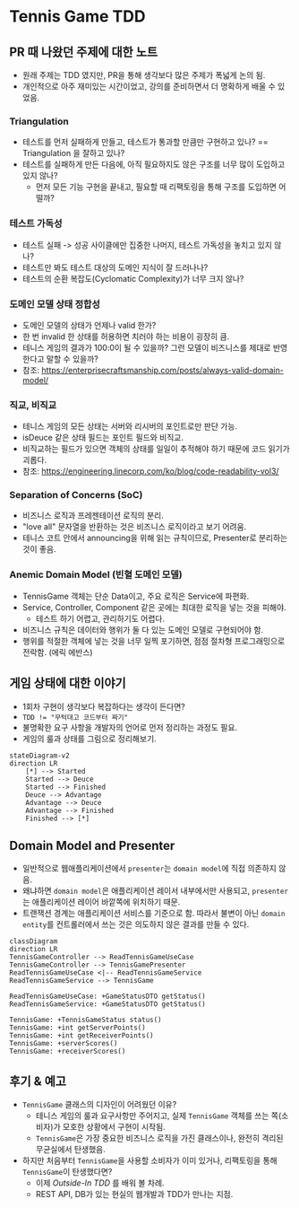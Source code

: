 # Tennis Game TDD

## PR 때 나왔던 주제에 대한 노트

- 원래 주제는 TDD 였지만, PR을 통해 생각보다 많은 주제가 폭넓게 논의 됨.
- 개인적으로 아주 재미있는 시간이었고, 강의를 준비하면서 더 명확하게 배울 수 있었음.

### Triangulation

- 테스트를 먼저 실패하게 만들고, 테스트가 통과할 만큼만 구현하고 있나? == Triangulation 을 잘하고 있나?
- 테스트를 실패하게 만든 다음에, 아직 필요하지도 않은 구조를 너무 많이 도입하고 있지 않나?
  - 먼저 모든 기능 구현을 끝내고, 필요할 때 리팩토링을 통해 구조를 도입하면 어떨까?

### 테스트 가독성

- 테스트 실패 -> 성공 사이클에만 집중한 나머지, 테스트 가독성을 놓치고 있지 않나?
- 테스트만 봐도 테스트 대상의 도메인 지식이 잘 드러나나?
- 테스트의 순환 복잡도(Cyclomatic Complexity)가 너무 크지 않나?

### 도메인 모델 상태 정합성

- 도메인 모델의 상태가 언제나 valid 한가?
- 한 번 invalid 한 상태를 허용하면 치러야 하는 비용이 굉장히 큼.
- 테니스 게임의 결과가 100:0이 될 수 있을까? 그런 모델이 비즈니스를 제대로 반영한다고 말할 수 있을까?
- 참조: https://enterprisecraftsmanship.com/posts/always-valid-domain-model/

### 직교, 비직교

- 테니스 게임의 모든 상태는 서버와 리시버의 포인트로만 판단 가능.
- isDeuce 같은 상태 필드는 포인트 필드와 비직교.
- 비직교하는 필드가 있으면 객체의 상태를 일일이 추적해야 하기 때문에 코드 읽기가 괴롭다.
- 참조: https://engineering.linecorp.com/ko/blog/code-readability-vol3/

### Separation of Concerns (SoC)

- 비즈니스 로직과 프레젠테이션 로직의 분리.
- "love all" 문자열을 반환하는 것은 비즈니스 로직이라고 보기 어려움.
- 테니스 코트 안에서 announcing을 위해 읽는 규칙이므로, Presenter로 분리하는 것이 좋음.

### Anemic Domain Model (빈혈 도메인 모델)

- TennisGame 객체는 단순 Data이고, 주요 로직은 Service에 파편화.
- Service, Controller, Component 같은 곳에는 최대한 로직을 넣는 것을 피해야.
  - 테스트 하기 어렵고, 관리하기도 어렵다.
- 비즈니스 규칙은 데이터와 행위가 둘 다 있는 도메인 모델로 구현되어야 함.
- 행위를 적절한 객체에 넣는 것을 너무 일찍 포기하면, 점점 절차형 프로그래밍으로 전락함. (에릭 에반스)

## 게임 상태에 대한 이야기

- 1회차 구현이 생각보다 복잡하다는 생각이 든다면?
- `TDD != "무턱대고 코드부터 짜기"`
- 불명확한 요구 사항을 개발자의 언어로 먼저 정리하는 과정도 필요.
- 게임의 룰과 상태를 그림으로 정리해보기.

```mermaid
stateDiagram-v2
direction LR
    [*] --> Started
    Started --> Deuce 
    Started --> Finished
    Deuce --> Advantage
    Advantage --> Deuce
    Advantage --> Finished 
    Finished --> [*]
```

## Domain Model and Presenter

- 일반적으로 웹애플리케이션에서 `presenter`는 `domain model`에 직접 의존하지 않음.
- 왜냐하면 `domain model`은 애플리케이션 레이서 내부에서만 사용되고, `presenter`는 애플리케이션 레이어 바깥쪽에 위치하기 때문.
- 트랜잭션 경계는 애플리케이션 서비스를 기준으로 함. 따라서 불변이 아닌 `domain entity`를 컨트롤러에서 쓰는 것은 의도하지 않은 결과를 만들 수 있다.

```mermaid
classDiagram
direction LR
TennisGameController --> ReadTennisGameUseCase
TennisGameController --> TennisGamePresenter
ReadTennisGameUseCase <|-- ReadTennisGameService
ReadTennisGameService --> TennisGame

ReadTennisGameUseCase: +GameStatusDTO getStatus()
ReadTennisGameService: +GameStatusDTO getStatus()

TennisGame: +TennisGameStatus status()
TennisGame: +int getServerPoints()
TennisGame: +int getReceiverPoints()
TennisGame: +serverScores()
TennisGame: +receiverScores()

```

## 후기 & 예고

- `TennisGame` 클래스의 디자인이 어려웠던 이유?
  - 테니스 게임의 룰과 요구사항만 주어지고, 실제 `TennisGame` 객체를 쓰는 쪽(소비자)가 모호한 상황에서 구현이 시작됨.
  - `TennisGame`은 가장 중요한 비즈니스 로직을 가진 클래스이나, 완전히 격리된 무균실에서 탄생했음.
- 하지만 처음부터 `TennisGame`을 사용할 소비자가 이미 있거나, 리팩토링을 통해 `TennisGame`이 탄생했다면?
  - 이제 *Outside-In TDD* 를 배워 볼 차례.
  - REST API, DB가 있는 현실의 웹개발과 TDD가 만나는 지점.

